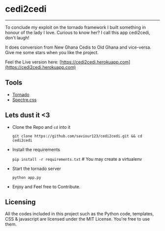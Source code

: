 # cedi2cedi
------------------------------------------------------
To conclude my exploit on the tornado framework I built something in honour of the lady I love. Curious to know her?
I call this app cedi2cedi, don't laugh! 

It does conversion from New Ghana Cedis to Old Ghana and vice-versa.
Give me some stars when you like the project.

Feel the Live version here: [https://cedi2cedi.herokuapp.com](https://cedi2cedi.herokuapp.com)

## Tools

* [Tornado](http://www.tornadoweb.org/en/stable/)
* [Spectre.css](https://picturepan2.github.io/spectre)



## Lets dust it <3

* Clone the Repo and `cd` into it

    `git clone https://github.com/saviour123/cedi2cedi.git && cd cedi2cedi`

* Install the requirements 

    `pip install -r requirements.txt`  # You may create a virtualenv

* Start the tornado server

    `python app.py`

* Enjoy and Feel free to Contribute.



## Licensing

All the codes included in this project such as the Python code, templates, CSS & javascript are licensed under the MIT License. You're free to use them.
